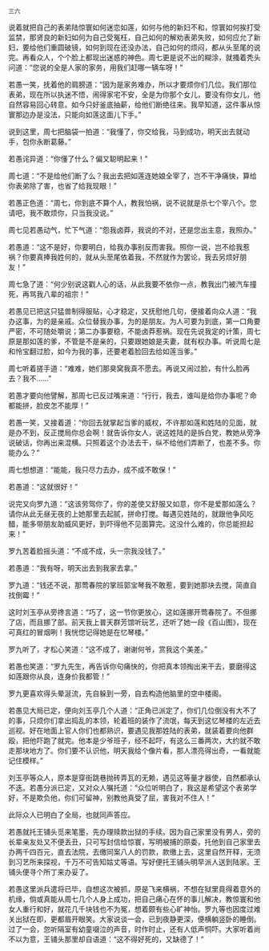     三六 

   说着就把自己的表弟陆惊寰如何迷恋如莲，如何与他的新妇不和，惊寰如何挨打受监禁，那贤良的新妇如何为自己受冤枉，自己如何的解劝表弟失败，如何应允了新妇，要给他们重圆破镜，如何到现在还没办法，自己如何的烦闷，都从头至尾的说完。再看众人，个个脸上都现出迷惑的神色。周七更是说不出的糊涂，就搔着秃头问道：“您说的全是人家的家务，用我们赶哪一辆车呀！”

   若愚一笑，抚着他的肩膀道：“因为是家务难办，所以才要烦你们几位。我们那位表弟，现在所以执迷不悟，闹得家宅不安，全是为你那个女儿，要没有你女儿，他自然容易回心转意。如今只好釜底抽薪，给他们断绝往来。我早知道，这件事从惊寰那边办是没法，只能向如莲这面儿下手。”

   说到这里，周七把脑袋一拍道：“我懂了，你交给我，马到成功，明天出去就动手，包你永断葛藤。”

   若愚诧异道：“你懂了什么？偏又聪明起来！”

   周七道：“不是给他们断了么？我出去把如莲连她娘全宰了，岂不干净痛快，算给你表弟除了害，也省了给我现眼！”

   若愚正色道：“周七，你到底不算个人，教我怕祸，说不说就是杀七个宰八个。您请吧，我不敢烦你，只当我没说。”

   周七见若愚动气，忙下气道：“怨我卤莽，我说的不对，还是您出主意，我照办。”

   若愚道：“这不是好，你要明白，给我办事别反而害我。照你一说，岂不给我惹祸？你要真捧我姓何的，就从头至尾依着我，不然就作为罢论，我去另烦好朋友！”

   周七急了道：“何少别说这戳人心的话，从此我要不依你一点，教我出门被汽车撞死，再骂我八辈的祖宗！”

   若愚见已把这只猛兽制得服贴，心才稳定，又抚慰他几句，便接着向众人道：“我办这事，为的是亲戚。众位替我办事，为的是朋友。为人可要为到底，第一口角要严密，不可随处嚼说；第二办事要稳，不能卤莽惹祸。现在先说我定的计策，周七原是那如莲的爹，不管是不是亲的，只要跟她娘是夫妻，就有权办事。听说周七是和怜宝翻过脸，如今为我的事，还要老着脸回去给如莲当爹。”

   周七听着搓手道：“难难，她们那臭窝我真不愿去。再说又闹过脸，有什么脸再去？我不……”

   若愚才要向他譬解，那周七已反过嘴来道：“行行，我去，谁叫是给你办事呢？命都能拼，脸皮怎不能厚！”

   若愚一笑，又接着道：“你回去就掌起当爹的威权，不许那如莲和姓陆的见面，就是办不到，反正搅局你总会啊！就告诉你女人，说这姓陆的是拆白党，教她从旁净说破话，你再出来混横。只照着这个办法去干，纵不给他们弄断了，也差不多。你能办么？”

   周七想想道：“能能，我只尽力去办，成不成不敢保！”

   若愚道：“这就很好！”

   说完又向罗九道：“这该劳驾你了，你的差使又舒服又如意，你不是爱那如莲么？请你从此无昼无夜的上她那里去起腻，拼命打搅。每遇见姓陆的，就跟他争风吃醋，能多带朋友助威风更好，到吓得他不见面算完。这没什么难的，你总能担起来！”

   罗九苦着脸摇头道：“不成不成，头一宗我没钱了。”

   若愚道：“我有呀，明天出去到我家去拿。”

   罗九道：“钱还不说，那莺春院的掌班郭宝琴我不敢惹，要到她那块去搅，简直自找倒霉！”

   这时刘玉亭从旁搀言道：“巧了，这一节你更放心，这如莲挪开莺春院了。不但挪了店，而且挪了部。前天我上普天群芳馆听玩艺，还听了她一段《百山图》，现在可真红的冒烟咧！我恍惚记得她是在忆琴楼。”

   罗九听了，才松心笑道：“这不成了，谢谢何爷，赏我这个美差。”

   若愚也笑道：“罗九先生，再告诉你句痛快的，你把真本领掏出来干去，要磨得这如莲跟你从良，连身价我都管！”

   罗九更喜欢得头晕涎流，先自躲到一旁，自去构造他脑里的空中楼阁。

   若愚见大局已定，便向刘玉亭几个人道：“正角已派定了，你们几位倒没有大不了的事，只烦你们拿出捣乱的本领，轮着班的装作了流氓，每天到这忆琴楼的左近去巡视。好在地面上官人你们也都熟识，要遇见我那姓陆的表弟，就装着要向他群殴，把他吓跑了就完。他本是少爷班子，经不起吓，有这么三番两次，大约就不敢走那块地方了。你们要不认识他，明天我给个像片看，那人漂亮得出奇，一看就能记住模样。”

   刘玉亭等众人，原本是穿街跳巷抛砖弄瓦的无赖，遇见这等量才器使，自然都承认不迭。若愚分派已定，又对众人嘱托道：“众位听明白了，我这是希望这个表弟学好，不是欺负他，你们可留神，别教他真受了屈，害我对不住人！”

   此际众人已明白了全局，也就同声答应。

   若愚就托王铺头觅来笔墨，先办理赎款出狱的手续。因为自己家里没有男人，旁的长辈亲友处又不便丢丑，只可写封信给惊寰，写明被捕的原委，托他到自己家里去办两千四百元，直去法院，去缴同案八人的罚款，款缴上去，这里自然开释，无须到习艺所来探视，千万不可告知姑丈等语。写好便托王铺头明早派人送到陆家。王铺头便寻个所丁来办妥了。

   若愚这里派兵遣将已毕，自想这次被抓，原是飞来横祸，不想在狱里竟得着意外的机缘，倘或真能从周七几个人身上成功，把自己痛心在怀的事儿解决，教惊寰和他女人重行和好，就花几千块钱也不为冤，想着颇有些心旷神怡。罗九等也因度过难关出狱在即，更都眉开眼笑。大家说谈一会，已到夜静更深，便横躺竖卧的睡倒。过了一会，忽听隔室有幼童啜泣的声音，时作时止，还有人低声恫吓。大家听着尚不以为意，王铺头那里却自语道：“这不得好死的，又缺德了！”

